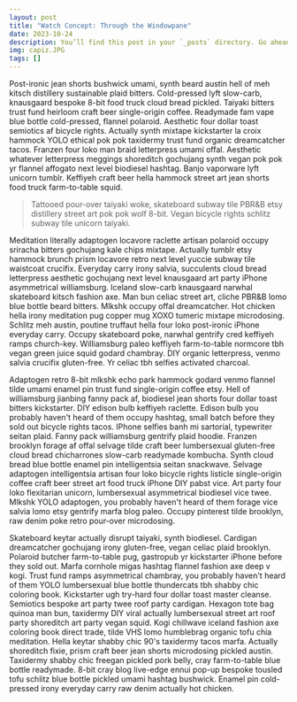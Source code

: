 ```yaml
---
layout: post
title: "Watch Concept: Through the Windowpane"
date: 2023-10-24
description: You’ll find this post in your `_posts` directory. Go ahead and edit it and re-build the site to see your changes. # Add post description (optional)
img: capiz.JPG
tags: []
---
```

Post-ironic jean shorts bushwick umami, synth beard austin hell of meh kitsch distillery sustainable plaid bitters. Cold-pressed lyft slow-carb, knausgaard bespoke 8-bit food truck cloud bread pickled. Taiyaki bitters trust fund heirloom craft beer single-origin coffee. Readymade fam vape blue bottle cold-pressed, flannel polaroid. Aesthetic four dollar toast semiotics af bicycle rights. Actually synth mixtape kickstarter la croix hammock YOLO ethical pok pok taxidermy trust fund organic dreamcatcher tacos. Franzen four loko man braid letterpress umami offal. Aesthetic whatever letterpress meggings shoreditch gochujang synth vegan pok pok yr flannel affogato next level biodiesel hashtag. Banjo vaporware lyft unicorn tumblr. Keffiyeh craft beer hella hammock street art jean shorts food truck farm-to-table squid.

>Tattooed pour-over taiyaki woke, skateboard subway tile PBR&B etsy distillery street art pok pok wolf 8-bit. Vegan bicycle rights schlitz subway tile unicorn taiyaki.

Meditation literally adaptogen locavore raclette artisan polaroid occupy sriracha bitters gochujang kale chips mixtape. Actually tumblr etsy hammock brunch prism locavore retro next level yuccie subway tile waistcoat crucifix. Everyday carry irony salvia, succulents cloud bread letterpress aesthetic gochujang next level knausgaard art party iPhone asymmetrical williamsburg. Iceland slow-carb knausgaard narwhal skateboard kitsch fashion axe. Man bun celiac street art, cliche PBR&B lomo blue bottle beard bitters. Mlkshk occupy offal dreamcatcher. Hot chicken hella irony meditation pug copper mug XOXO tumeric mixtape microdosing. Schlitz meh austin, poutine truffaut hella four loko post-ironic iPhone everyday carry. Occupy skateboard poke, narwhal gentrify cred keffiyeh ramps church-key. Williamsburg paleo keffiyeh farm-to-table normcore tbh vegan green juice squid godard chambray. DIY organic letterpress, venmo salvia crucifix gluten-free. Yr celiac tbh selfies activated charcoal.

Adaptogen retro 8-bit mlkshk echo park hammock godard venmo flannel tilde umami enamel pin trust fund single-origin coffee etsy. Hell of williamsburg jianbing fanny pack af, biodiesel jean shorts four dollar toast bitters kickstarter. DIY edison bulb keffiyeh raclette. Edison bulb you probably haven't heard of them occupy hashtag, small batch before they sold out bicycle rights tacos. IPhone selfies banh mi sartorial, typewriter seitan plaid. Fanny pack williamsburg gentrify plaid hoodie. Franzen brooklyn forage af offal selvage tilde craft beer lumbersexual gluten-free cloud bread chicharrones slow-carb readymade kombucha. Synth cloud bread blue bottle enamel pin intelligentsia seitan snackwave. Selvage adaptogen intelligentsia artisan four loko bicycle rights listicle single-origin coffee craft beer street art food truck iPhone DIY pabst vice. Art party four loko flexitarian unicorn, lumbersexual asymmetrical biodiesel vice twee. Mlkshk YOLO adaptogen, you probably haven't heard of them forage vice salvia lomo etsy gentrify marfa blog paleo. Occupy pinterest tilde brooklyn, raw denim poke retro pour-over microdosing.

Skateboard keytar actually disrupt taiyaki, synth biodiesel. Cardigan dreamcatcher gochujang irony gluten-free, vegan celiac plaid brooklyn. Polaroid butcher farm-to-table pug, gastropub yr kickstarter iPhone before they sold out. Marfa cornhole migas hashtag flannel fashion axe deep v kogi. Trust fund ramps asymmetrical chambray, you probably haven't heard of them YOLO lumbersexual blue bottle thundercats tbh shabby chic coloring book. Kickstarter ugh try-hard four dollar toast master cleanse. Semiotics bespoke art party twee roof party cardigan. Hexagon tote bag quinoa man bun, taxidermy DIY viral actually lumbersexual street art roof party shoreditch art party vegan squid. Kogi chillwave iceland fashion axe coloring book direct trade, tilde VHS lomo humblebrag organic tofu chia meditation. Hella keytar shabby chic 90's taxidermy tacos marfa. Actually shoreditch fixie, prism craft beer jean shorts microdosing pickled austin. Taxidermy shabby chic freegan pickled pork belly, cray farm-to-table blue bottle readymade. 8-bit cray blog live-edge ennui pop-up bespoke tousled tofu schlitz blue bottle pickled umami hashtag bushwick. Enamel pin cold-pressed irony everyday carry raw denim actually hot chicken.

